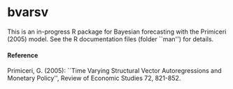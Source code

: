 bvarsv
======

This is an in-progress R package for Bayesian forecasting with the Primiceri (2005) model. See the R documentation files (folder ``man'') for details.


#### Reference
Primiceri, G. (2005): ``Time Varying Structural Vector Autoregressions and Monetary Policy'', Review of Economic Studies 72, 821-852.
